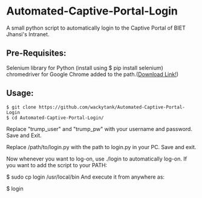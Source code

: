 # Automated-Captive-Portal-Login
A small python script to automatically login to the Captive Portal of BIET Jhansi's Intranet.
## Pre-Requisites:
Selenium library for Python (install using $ pip install selenium)
chromedriver for Google Chrome added to the path.(<a href="https://chromedriver.storage.googleapis.com/index.html?path=2.33/">Download Link!</a>)
## Usage:
```
$ git clone https://github.com/wackytank/Automated-Captive-Portal-Login
$ cd Automated-Captive-Portal-Login/
```

Replace "trump_user" and "trump_pw" with your username and password. 
Save and Exit.

Replace /path/to/login.py with the path to login.py in your PC. Save and exit.

Now whenever you want to log-on, use ./login to automatically log-on.
If you want to add the script to your PATH:

 $ sudo cp login /usr/local/bin
And execute it from anywhere as:

 $ login
